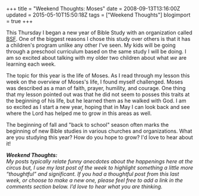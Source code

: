 +++
title = "Weekend Thoughts: Moses"
date = 2008-09-13T13:16:00Z
updated = 2015-05-10T15:50:18Z
tags = ["Weekend Thoughts"]
blogimport = true 
+++

This Thursday I began a new year of Bible Study with an organization called [BSF](http://www.bsfinternational.org/).   One of the biggest reasons I chose this study over others is that it has a children's program unlike any other I've seen.   My kids will be going through a preschool curriculum based on the same study I will be doing.  I am so excited about talking with my older two children about what _we_ are learning each week.

The topic for this year is the life of Moses.  As I read through my lesson this week on the overview of Moses's life, I found myself challenged.  Moses was described as a man of faith, prayer, humility, and courage.  One thing that my lesson pointed out was that he did not seem to posses this traits at the beginning of his life, but he learned them as he walked with God.  I am so excited as I start a new year, hoping that in May I can look back and see where the Lord has helped me to grow in this areas as well.  

The beginning of fall and "back to school" season often marks the beginning of new Bible studies in various churches and organizations.   What are you studying this year?  How do you hope to grow?   I'd love to hear about it!

 
 
_**Weekend Thoughts:**_   
_My posts typically relate funny anecdotes about the happenings here at the circus  but, I use my last post of the week to highlight something a little more “thoughtful” and significant. If you had a thoughtful post from this last week, or choose to make a new one, please feel free to add a link in the comments section below. I’d love to hear what you are thinking._
